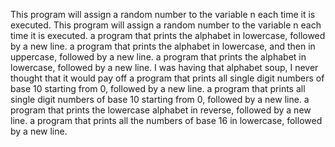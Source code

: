 This program will assign a random number to the variable n each time it is executed.
This program will assign a random number to the variable n each time it is executed.
 a program that prints the alphabet in lowercase, followed by a new line.
 a program that prints the alphabet in lowercase, and then in uppercase, followed by a new line.
a program that prints the alphabet in lowercase, followed by a new line.
 I was having that alphabet soup, I never thought that it would pay off
a program that prints all single digit numbers of base 10 starting from 0, followed by a new line.
a program that prints all single digit numbers of base 10 starting from 0, followed by a new line.
 a program that prints the lowercase alphabet in reverse, followed by a new line.
 a program that prints all the numbers of base 16 in lowercase, followed by a new line.
